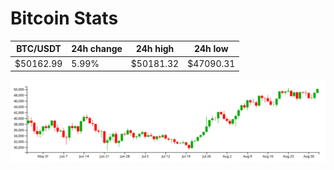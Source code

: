 # Bitcoin Stats

BTC/USDT|24h change|24h high|24h low|
|---|---|---|---|
|$50162.99|5.99%|$50181.32|$47090.31|

<img src="./chart.svg">
